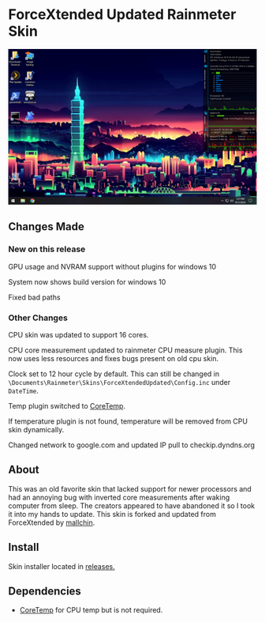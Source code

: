 # ForceXtended Updated Rainmeter Skin

![ForceXtended Rainmeter Skin](https://github.com/SCUR0/ForceXtended/raw/master/preview.png)

## Changes Made

### New on this release

GPU usage and NVRAM support without plugins for windows 10

System now shows build version for windows 10

Fixed bad paths

### Other Changes

CPU skin was updated to support 16 cores.

CPU core measurement updated to rainmeter CPU measure plugin. This now uses less resources and fixes bugs present on old cpu skin.

Clock set to 12 hour cycle by default. This can still be changed in `\Documents\Rainmeter\Skins\ForceXtendedUpdated\Config.inc` under `DateTime`.

Temp plugin switched to [CoreTemp](http://www.alcpu.com/CoreTemp/).

If temperature plugin is not found, temperature will be removed from CPU skin dynamically.

Changed network to google.com and updated IP pull to checkip.dyndns.org


## About

This was an old favorite skin that lacked support for newer processors and had an annoying bug with inverted core measurements after waking computer from sleep. The creators appeared to have abandoned it so I took it into my hands to update. This skin is forked and updated from ForceXtended by [mallchin](https://github.com/mallchin/ForceXtended).

## Install

Skin installer located in [releases.](https://github.com/SCUR0/ForceXtendedUpdated/releases)

## Dependencies

  * [CoreTemp](http://www.alcpu.com/CoreTemp/) for CPU temp but is not required.
